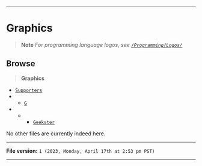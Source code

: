 
***

# Graphics

> **Note** _For programming language logos, see [`/Programming/Logos/`](/Programming/Logos/)_

## Browse

> **Graphics**
- [`Supporters`](/Graphics/Supporters/)
- - [`G`](/Graphics/Supporters/G/)
- - - [`Geekster`](/Graphics/Supporters/G/Geekster/)

No other files are currently indeed here.

***

**File version:** `1 (2023, Monday, April 17th at 2:53 pm PST)`

***
